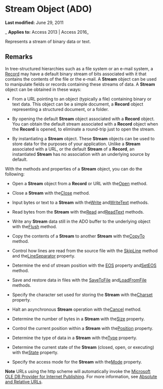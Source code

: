 
# Stream Object (ADO)

 **Last modified:** June 29, 2011

 _ **Applies to:** Access 2013 | Access 2016_



Represents a stream of binary data or text.

## Remarks

In tree-structured hierarchies such as a file system or an e-mail system, a [Record](817aaf13-78d4-1134-aa94-997e92077c22.md) may have a default binary stream of bits associated with it that contains the contents of the file or the e-mail. A **Stream** object can be used to manipulate fields or records containing these streams of data. A **Stream** object can be obtained in these ways:


- From a URL pointing to an object (typically a file) containing binary or text data. This object can be a simple document, a  **Record** object representing a structured document, or a folder.
    
- By opening the default  **Stream** object associated with a **Record** object. You can obtain the default stream associated with a **Record** object when the **Record** is opened, to eliminate a round-trip just to open the stream.
    
- By instantiating a  **Stream** object. These **Stream** objects can be used to store data for the purposes of your application. Unlike a **Stream** associated with a URL, or the default **Stream** of a **Record**, an instantiated **Stream** has no association with an underlying source by default.
    
With the methods and properties of a  **Stream** object, you can do the following:


- Open a  **Stream** object from a **Record** or URL with the[Open](fa2e6aaa-e9f5-009c-f3a0-050a00abf9b0.md) method.
    
- Close a  **Stream** with the[Close](26a7cced-ebeb-70be-f5de-96a35711bc37.md) method.
    
- Input bytes or text to a  **Stream** with the[Write](cabe4581-409f-7f05-bd59-d495bfb2c6fd.md) and[WriteText](1ca2d9d5-11f4-d088-6fc3-53240208bb09.md) methods.
    
- Read bytes from the  **Stream** with the[Read](91c3ad34-f891-5be0-1fc1-c5c8a2ff07a4.md) and[ReadText](08f5bac4-dccd-696c-09a7-e1ba0cb38d79.md) methods.
    
- Write any  **Stream** data still in the ADO buffer to the underlying object with the[Flush](c167e3b1-c133-ce45-6cee-5a1280a1568f.md) method.
    
- Copy the contents of a  **Stream** to another **Stream** with the[CopyTo](1c1ab950-51f7-7ecc-ccd8-e689db02f06a.md) method.
    
- Control how lines are read from the source file with the [SkipLine](419c24c3-6b84-eed0-5884-f2dcd485dc3d.md) method and the[LineSeparator](9f1323cd-d4ed-2bfa-554b-faebab529548.md) property.
    
- Determine the end of stream position with the [EOS](97cd23ef-cca8-4dcc-2641-082a0e1b853c.md) property and[SetEOS](d438eecf-7ab3-a07d-b6d5-8816db4aae7c.md) method.
    
- Save and restore data in files with the [SaveToFile](db0fd95e-8ef3-af87-5346-8f8713153ca7.md) and[LoadFromFile](33fd543f-bd24-9199-7540-2889b69221c8.md) methods.
    
- Specify the character set used for storing the  **Stream** with the[Charset](454f664e-6d62-eec9-487d-882c2f9503b0.md) property.
    
- Halt an asynchronous  **Stream** operation with the[Cancel](747edc04-a5cc-3631-2d0b-82e7e41a76b7.md) method.
    
- Determine the number of bytes in a  **Stream** with the[Size](http://msdn.microsoft.com/library/deb84313-36d1-fa49-e4cd-daecab96f343%28Office.15%29.aspx) property.
    
- Control the current position within a  **Stream** with the[Position](a07c9197-673b-ddf2-fca9-b0b54fbd67b4.md) property.
    
- Determine the type of data in a  **Stream** with the[Type](43872c74-51bf-47ae-6bdc-55d25b0dc84a.md) property.
    
- Determine the current state of the  **Stream** (closed, open, or executing) with the[State](ade0a50c-e2d8-23ac-4ea9-b012fedcd5db.md) property.
    
- Specify the access mode for the  **Stream** with the[Mode](62086f4f-8624-16c4-dae1-a17475d1864d.md) property.
    

 **Note**  URLs using the http scheme will automatically invoke the [Microsoft OLE DB Provider for Internet Publishing](5d1e8db5-dabb-0914-e11e-e2eac72bfa77.md). For more information, see [Absolute and Relative URLs](79a1f793-7154-1c13-7dfe-a1b8cd64e1ea.md).

